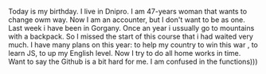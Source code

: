 Today is my birthday. 
I live in Dnipro. 
I am 47-years woman that wants to change owm way.
Now I am an accounter, but I don't want to be as one.
Last week i have been in Gorgany. Once an year i ussually go to mountains with a backpack.
So I missed the start of this course that i had waited very much.
I have many plans on this year: to help my country to win this war , to learn JS, to up my English level.
Now I try to do all home works in time. 
Want to say the Github is a bit hard for me. I am confused in the functions)))

